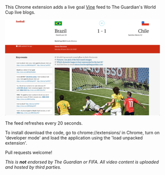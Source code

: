 
This Chrome extension adds a live goal [Vine](https://vine.co/) feed to The Guardian's World Cup live blogs.

<img src="vines.png"/>

The feed refreshes every 20 seconds.

To install download the code, go to chrome://extensions/ in Chrome, turn on 'developer mode' and load the application using the 'load unpacked extension'.

Pull requests welcome!

_This is **not** endorsed by The Guardian or FIFA. All video content is uploaded and hosted by third parties._
